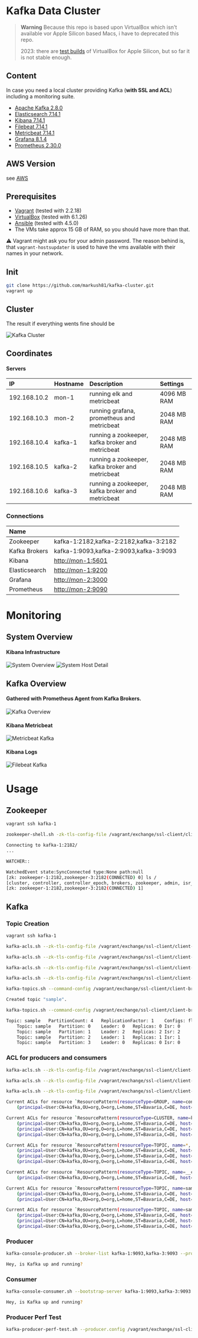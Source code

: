 # Kafka Data Cluster

> **Warning**
> Because this repo is based upon VirtualBox which isn't available vor Apple Silicon based Macs, i have to deprecated this repo.
>
> 2023: there are [test builds](https://www.virtualbox.org/wiki/Testbuilds) of VirtualBox for Apple Silicon, but so far it is not stable enough.

## Content

In case you need a local cluster providing Kafka (**with SSL and ACL**) including a monitoring suite.

* [Apache Kafka 2.8.0](http://kafka.apache.org/28/documentation.html)
* [Elasticsearch 7.14.1](https://www.elastic.co/guide/en/elasticsearch/reference/7.14/index.html)
* [Kibana 7.14.1](https://www.elastic.co/guide/en/kibana/7.14/index.html)
* [Filebeat 7.14.1](https://www.elastic.co/guide/en/beats/filebeat/7.14/index.html)
* [Metricbeat 7.14.1](https://www.elastic.co/guide/en/beats/metricbeat/7.14/index.html)
* [Grafana 8.1.4](https://grafana.com)
* [Prometheus 2.30.0](https://prometheus.io)

## AWS Version

see [AWS](AWS.md)

## Prerequisites

* [Vagrant](https://www.vagrantup.com) (tested with 2.2.18)
* [VirtualBox](http://virtualbox.org) (tested with 6.1.26)
* [Ansible](http://docs.ansible.com/ansible/index.html) (tested with 4.5.0)
* The VMs take approx 15 GB of RAM, so you should have more than that.


:warning: Vagrant might ask you for your admin password. The reason behind is, that `vagrant-hostsupdater` is used to have the vms available with their names in your network.

## Init

```bash
git clone https://github.com/markush81/kafka-cluster.git
vagrant up
```

## Cluster

The result if everything wents fine should be

![Kafka Cluster](doc/kafka-cluster.png)


## Coordinates

#### Servers

| IP | Hostname | Description | Settings |
|:--- |:-- |:-- |:-- |
|192.168.10.2|mon-1|running elk and metricbeat | 4096 MB RAM |
|192.168.10.3|mon-2|running grafana, prometheus and metricbeat | 2048 MB RAM |
|192.168.10.4|kafka-1|running a zookeeper, kafka broker and metricbeat | 2048 MB RAM |
|192.168.10.5|kafka-2|running a zookeeper, kafka broker and metricbeat | 2048 MB RAM |
|192.168.10.6|kafka-3|running a zookeeper, kafka broker and metricbeat | 2048 MB RAM |


### Connections

| Name | |
|:-- |:-- |
|Zookeeper|kafka-1:2182,kafka-2:2182,kafka-3:2182|
|Kafka Brokers|kafka-1:9093,kafka-2:9093,kafka-3:9093|
|Kibana|[http://mon-1:5601](http://mon-1:5601)|
|Elasticsearch|[http://mon-1:9200](http://mon-1:9200)|
|Grafana|[http://mon-2:3000](http://mon-2:3000)|
|Prometheus|[http://mon-2:9090](http://mon-2:9090)|

# Monitoring

## System Overview

#### Kibana Infrastructure

![System Overview](doc/system.png)
![System Host Detail](doc/system_detail.png)


## Kafka Overview

#### Gathered with Prometheus Agent from Kafka Brokers.

![Kafka Overview](doc/kafka_overview.png)

#### Kibana Metricbeat

![Metricbeat Kafka](doc/metricbeat_kafka.png)

#### Kibana Logs

![Filebeat Kafka](doc/filbeat_kafka.png)

# Usage

## Zookeeper

```bash
vagrant ssh kafka-1

zookeeper-shell.sh -zk-tls-config-file /vagrant/exchange/ssl-client/client-zookeeper-ssl.properties kafka-1:2182/

Connecting to kafka-1:2182/
...

WATCHER::

WatchedEvent state:SyncConnected type:None path:null
[zk: zookeeper-1:2182,zookeeper-3:2182(CONNECTED) 0] ls /
[cluster, controller, controller_epoch, brokers, zookeeper, admin, isr_change_notification, consumers, config]
[zk: zookeeper-1:2182,zookeeper-3:2182(CONNECTED) 1]

```

## Kafka

### Topic Creation

```bash
vagrant ssh kafka-1

kafka-acls.sh --zk-tls-config-file /vagrant/exchange/ssl-client/client-zookeeper-ssl.properties --authorizer-properties zookeeper.connect=kafka-1:2182 --add --operation Create --cluster --allow-principal User:CN=kafka,OU=org,O=org,L=home,ST=Bavaria,C=DE

kafka-acls.sh --zk-tls-config-file /vagrant/exchange/ssl-client/client-zookeeper-ssl.properties --authorizer-properties zookeeper.connect=kafka-1:2182 --add --operation Create --topic '*' --allow-principal User:CN=kafka,OU=org,O=org,L=home,ST=Bavaria,C=DE

kafka-acls.sh --zk-tls-config-file /vagrant/exchange/ssl-client/client-zookeeper-ssl.properties --authorizer-properties zookeeper.connect=kafka-1:2182 --add --operation Describe --topic '*' --allow-principal User:CN=kafka,OU=org,O=org,L=home,ST=Bavaria,C=DE

kafka-acls.sh --zk-tls-config-file /vagrant/exchange/ssl-client/client-zookeeper-ssl.properties --authorizer-properties zookeeper.connect=kafka-1:2182 --add --operation DescribeConfigs --topic '*' --allow-principal User:CN=kafka,OU=org,O=org,L=home,ST=Bavaria,C=DE
```

```bash
kafka-topics.sh --command-config /vagrant/exchange/ssl-client/client-broker-ssl.properties --bootstrap-server kafka-1:9093 --create --replication-factor 1 --partitions 4 --topic sample

```

```bash
Created topic "sample".
```

```bash
kafka-topics.sh --command-config /vagrant/exchange/ssl-client/client-broker-ssl.properties --bootstrap-server kafka-1:9093 --topic sample --describe
```

```bash
Topic: sample	PartitionCount: 4	ReplicationFactor: 1	Configs: flush.ms=1000,segment.bytes=1073741824
	Topic: sample	Partition: 0	Leader: 0	Replicas: 0	Isr: 0
	Topic: sample	Partition: 1	Leader: 2	Replicas: 2	Isr: 2
	Topic: sample	Partition: 2	Leader: 1	Replicas: 1	Isr: 1
	Topic: sample	Partition: 3	Leader: 0	Replicas: 0	Isr: 0
```

### ACL for producers and consumers

```bash
kafka-acls.sh --zk-tls-config-file /vagrant/exchange/ssl-client/client-zookeeper-ssl.properties --authorizer-properties zookeeper.connect=kafka-1:2182 --add --producer --topic sample --allow-principal User:CN=kafka,OU=org,O=org,L=home,ST=Bavaria,C=DE

kafka-acls.sh --zk-tls-config-file /vagrant/exchange/ssl-client/client-zookeeper-ssl.properties --authorizer-properties zookeeper.connect=kafka-1:2182 --add --consumer --topic sample --allow-principal User:CN=kafka,OU=org,O=org,L=home,ST=Bavaria,C=DE  --group console --resource-pattern-type PREFIXED
```

```bash
kafka-acls.sh --zk-tls-config-file /vagrant/exchange/ssl-client/client-zookeeper-ssl.properties --authorizer-properties zookeeper.connect=kafka-1:2182 --list

```

```bash
Current ACLs for resource `ResourcePattern(resourceType=GROUP, name=console, patternType=PREFIXED)`:
 	(principal=User:CN=kafka,OU=org,O=org,L=home,ST=Bavaria,C=DE, host=*, operation=READ, permissionType=ALLOW)

Current ACLs for resource `ResourcePattern(resourceType=CLUSTER, name=kafka-cluster, patternType=LITERAL)`:
 	(principal=User:CN=kafka,OU=org,O=org,L=home,ST=Bavaria,C=DE, host=*, operation=CLUSTER_ACTION, permissionType=ALLOW)
	(principal=User:CN=kafka,OU=org,O=org,L=home,ST=Bavaria,C=DE, host=*, operation=DESCRIBE, permissionType=ALLOW)
	(principal=User:CN=kafka,OU=org,O=org,L=home,ST=Bavaria,C=DE, host=*, operation=CREATE, permissionType=ALLOW)

Current ACLs for resource `ResourcePattern(resourceType=TOPIC, name=*, patternType=LITERAL)`:
 	(principal=User:CN=kafka,OU=org,O=org,L=home,ST=Bavaria,C=DE, host=*, operation=CREATE, permissionType=ALLOW)
	(principal=User:CN=kafka,OU=org,O=org,L=home,ST=Bavaria,C=DE, host=*, operation=DESCRIBE, permissionType=ALLOW)
	(principal=User:CN=kafka,OU=org,O=org,L=home,ST=Bavaria,C=DE, host=*, operation=DESCRIBE_CONFIGS, permissionType=ALLOW)

Current ACLs for resource `ResourcePattern(resourceType=TOPIC, name=__consumer_offsets, patternType=LITERAL)`:
 	(principal=User:CN=kafka,OU=org,O=org,L=home,ST=Bavaria,C=DE, host=*, operation=DESCRIBE, permissionType=ALLOW)

Current ACLs for resource `ResourcePattern(resourceType=TOPIC, name=sample, patternType=PREFIXED)`:
 	(principal=User:CN=kafka,OU=org,O=org,L=home,ST=Bavaria,C=DE, host=*, operation=DESCRIBE, permissionType=ALLOW)
	(principal=User:CN=kafka,OU=org,O=org,L=home,ST=Bavaria,C=DE, host=*, operation=READ, permissionType=ALLOW)

Current ACLs for resource `ResourcePattern(resourceType=TOPIC, name=sample, patternType=LITERAL)`:
 	(principal=User:CN=kafka,OU=org,O=org,L=home,ST=Bavaria,C=DE, host=*, operation=WRITE, permissionType=ALLOW)
	(principal=User:CN=kafka,OU=org,O=org,L=home,ST=Bavaria,C=DE, host=*, operation=CREATE, permissionType=ALLOW)
	(principal=User:CN=kafka,OU=org,O=org,L=home,ST=Bavaria,C=DE, host=*, operation=DESCRIBE, permissionType=ALLOW)
```

### Producer

```bash
kafka-console-producer.sh --broker-list kafka-1:9093,kafka-3:9093 --producer.config /vagrant/exchange/ssl-client/client-broker-ssl.properties --topic sample

Hey, is Kafka up and running?
```

### Consumer

```bash
kafka-console-consumer.sh --bootstrap-server kafka-1:9093,kafka-3:9093 --consumer.config /vagrant/exchange/ssl-client/client-broker-ssl.properties  --group console-1 --topic sample --from-beginning

Hey, is Kafka up and running?
```

### Producer Perf Test

```bash
kafka-producer-perf-test.sh --producer.config /vagrant/exchange/ssl-client/client-broker-ssl.properties --producer-props bootstrap.servers="kafka-1:9093,kafka-2:9093,kafka-3:9093" --topic sample --num-records 2000 --throughput 100 --record-size 256

```

